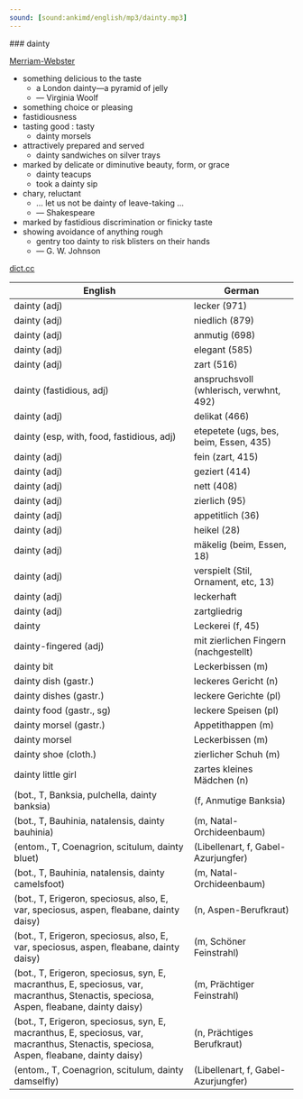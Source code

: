 ```yaml
---
sound: [sound:ankimd/english/mp3/dainty.mp3]
---
```


\### dainty

[Merriam-Webster](https://www.merriam-webster.com/dictionary/dainty)

- something delicious to the taste
    - a London dainty—a pyramid of jelly
    - — Virginia Woolf
- something choice or pleasing
- fastidiousness
- tasting good : tasty
    - dainty morsels
- attractively prepared and served
    - dainty sandwiches on silver trays
- marked by delicate or diminutive beauty, form, or grace
    - dainty teacups
    - took a dainty sip
- chary, reluctant
    - … let us not be dainty of leave-taking …
    - — Shakespeare
- marked by fastidious discrimination or finicky taste
- showing avoidance of anything rough
    - gentry too dainty to risk blisters on their hands
    - — G. W. Johnson

[dict.cc](https://www.dict.cc/dainty)

| English        | German       |
| -------------- | ------------ |
| dainty (adj) | lecker (971) |
| dainty (adj) | niedlich (879) |
| dainty (adj) | anmutig (698) |
| dainty (adj) | elegant (585) |
| dainty (adj) | zart (516) |
| dainty (fastidious, adj) | anspruchsvoll (whlerisch, verwhnt, 492) |
| dainty (adj) | delikat (466) |
| dainty (esp, with, food, fastidious, adj) | etepetete (ugs, bes, beim, Essen, 435) |
| dainty (adj) | fein (zart, 415) |
| dainty (adj) | geziert (414) |
| dainty (adj) | nett (408) |
| dainty (adj) | zierlich (95) |
| dainty (adj) | appetitlich (36) |
| dainty (adj) | heikel (28) |
| dainty (adj) | mäkelig (beim, Essen, 18) |
| dainty (adj) | verspielt (Stil, Ornament, etc, 13) |
| dainty (adj) | leckerhaft |
| dainty (adj) | zartgliedrig |
| dainty | Leckerei (f, 45) |
| dainty-fingered (adj) | mit zierlichen Fingern (nachgestellt) |
| dainty bit | Leckerbissen (m) |
| dainty dish (gastr.) | leckeres Gericht (n) |
| dainty dishes (gastr.) | leckere Gerichte (pl) |
| dainty food (gastr., sg) | leckere Speisen (pl) |
| dainty morsel (gastr.) | Appetithappen (m) |
| dainty morsel | Leckerbissen (m) |
| dainty shoe (cloth.) | zierlicher Schuh (m) |
| dainty little girl | zartes kleines Mädchen (n) |
|  (bot., T, Banksia, pulchella, dainty banksia) |  (f, Anmutige Banksia) |
|  (bot., T, Bauhinia, natalensis, dainty bauhinia) |  (m, Natal-Orchideenbaum) |
|  (entom., T, Coenagrion, scitulum, dainty bluet) |  (Libellenart, f, Gabel-Azurjungfer) |
|  (bot., T, Bauhinia, natalensis, dainty camelsfoot) |  (m, Natal-Orchideenbaum) |
|  (bot., T, Erigeron, speciosus, also, E, var, speciosus, aspen, fleabane, dainty daisy) |  (n, Aspen-Berufkraut) |
|  (bot., T, Erigeron, speciosus, also, E, var, speciosus, aspen, fleabane, dainty daisy) |  (m, Schöner Feinstrahl) |
|  (bot., T, Erigeron, speciosus, syn, E, macranthus, E, speciosus, var, macranthus, Stenactis, speciosa, Aspen, fleabane, dainty daisy) |  (m, Prächtiger Feinstrahl) |
|  (bot., T, Erigeron, speciosus, syn, E, macranthus, E, speciosus, var, macranthus, Stenactis, speciosa, Aspen, fleabane, dainty daisy) |  (n, Prächtiges Berufkraut) |
|  (entom., T, Coenagrion, scitulum, dainty damselfly) |  (Libellenart, f, Gabel-Azurjungfer) |
